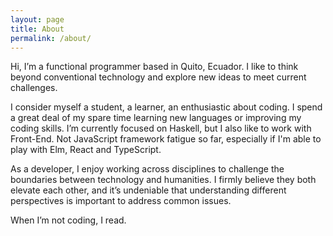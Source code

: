 ```yaml
---
layout: page
title: About
permalink: /about/
---
```


Hi, I’m a functional programmer based in Quito, Ecuador. I like to think beyond conventional technology and explore new ideas to meet current challenges.

I consider myself a student, a learner, an enthusiastic about coding. I spend a great deal of my spare time learning new languages or improving my coding skills. I’m currently focused on Haskell, but I also like to work with Front-End. Not JavaScript framework fatigue so far, especially if I'm able to play with Elm, React and TypeScript.  

As a developer, I enjoy working across disciplines to challenge the boundaries between technology and humanities. I firmly believe they both elevate each other, and it’s undeniable that understanding different perspectives is important to address common issues.

When I’m not coding, I read.
